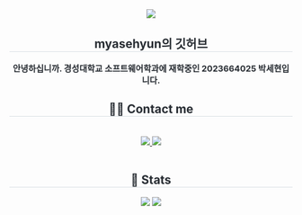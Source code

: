 <div align= "center">
    <img src="https://capsule-render.vercel.app/api?type=waving&color=ffc7ed&height=120&text=&animation=&fontColor=000000&fontSize=70" />
    </div>
    <div align= "center"> 
    <h2 style="border-bottom: 1px solid #d8dee4; color: #282d33;"> myasehyun의 깃허브 </h2>  
    <div style="font-weight: 700; font-size: 15px; text-align: center; color: #282d33;"> 안녕하십니까. 경성대학교 소프트웨어학과에 재학중인 2023664025 박세현입니다. </div> 
    </div>
    <div align= "center">
    <h2 style="border-bottom: 1px solid #d8dee4; color: #282d33;"> 🧑‍💻 Contact me </h2> <br> 
    <div align= "center"> <a href=https://www.instagram.com/sehyun04_/> <img src="https://img.shields.io/badge/Instagram-E4405F?style=for-the-badge&logo=Instagram&logoColor=white&link=https://www.instagram.com/sehyun04_/"> </a>
         <a href=https://garytwo.tistory.com/> <img src="https://img.shields.io/badge/Tistory-000000?style=for-the-badge&logo=Tistory&logoColor=white&link=https://garytwo.tistory.com/"> </a>
          </div>  <br> 
    <div align= "center">  </div> 
    </div>
    <div align= "center"> 
    <h2 style="border-bottom: 1px solid #d8dee4; color: #282d33;"> 🏅 Stats </h2> <div align= "center"> <img src="https://github-readme-stats.vercel.app/api?username=myasehyun&custom_title=myasehyun's Github Stat&bg_color=180,000000,&title_color=000000&text_color=000000"
        /> <img src="https://github-readme-stats.vercel.app/api/top-langs/?username=myasehyun&layout=compact&bg_color=180,000000,&title_color=000000&text_color=000000"
          /> </div> 
    </div>
    
